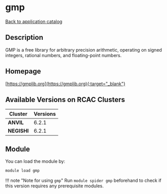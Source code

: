 # gmp

[Back to application catalog](../app_catalog.md)

## Description

GMP is a free library for arbitrary precision arithmetic, operating on signed integers, rational numbers, and floating-point numbers.

## Homepage

[https://gmplib.org](https://gmplib.org){:target="_blank"}

## Available Versions on RCAC Clusters

|Cluster|Versions|
|---|---|
**ANVIL**|6.2.1
**NEGISHI**|6.2.1

## Module

You can load the module by:

```bash
module load gmp
```

!!! note "Note for using `gmp`"
    Run `module spider gmp` beforehand to check if this version requires any prerequisite modules.
